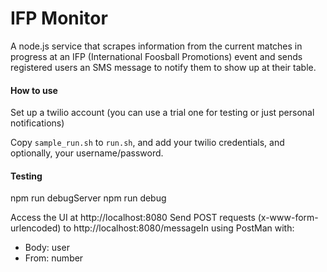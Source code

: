 # IFP Monitor

A node.js service that scrapes information from the current matches in progress at an IFP (International Foosball 
Promotions) event and sends registered users an SMS message to notify them to show up at their table.

#### How to use
Set up a twilio account (you can use a trial one for testing or just personal notifications)

Copy `sample_run.sh` to `run.sh`, and add your twilio credentials, and optionally, your username/password.

#### Testing

npm run debugServer
npm run debug

Access the UI at http://localhost:8080
Send POST requests (x-www-form-urlencoded) to http://localhost:8080/messageIn using PostMan with:
* Body: user
* From: number

